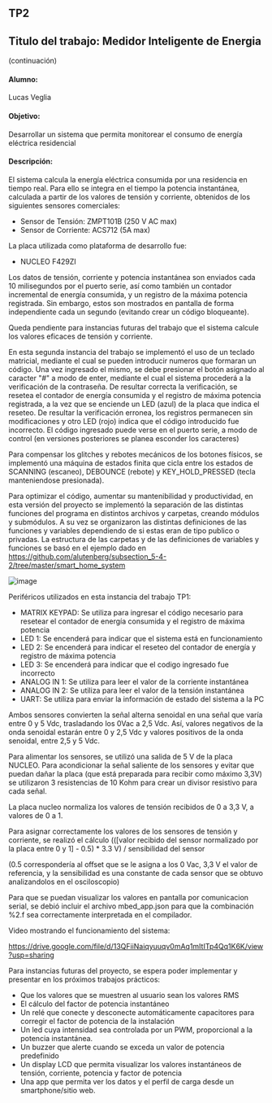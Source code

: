 ## TP2
## Titulo del trabajo: Medidor Inteligente de Energia
(continuación)
#### Alumno: 
Lucas Veglia

#### Objetivo: 
Desarrollar un sistema que permita monitorear el consumo de energía eléctrica residencial

#### Descripción:
El sistema calcula la energía eléctrica consumida por una residencia en tiempo real. Para ello se integra en el tiempo la potencia instantánea, 
calculada a partir de los valores de tensión y corriente, obtenidos de los siguientes sensores comerciales:
- Sensor de Tensión: ZMPT101B (250 V AC max)
- Sensor de Corriente: ACS712 (5A max)

La placa utilizada como plataforma de desarrollo fue:

- NUCLEO F429ZI

Los datos de tensión, corriente y potencia instantánea son enviados cada 10 milisegundos por el puerto serie, así como también un contador incremental de energía consumida, y un registro de la máxima potencia registrada. Sin embargo, estos son mostrados en pantalla de forma independiente cada un segundo (evitando crear un código bloqueante).

Queda pendiente para instancias futuras del trabajo que el sistema calcule los valores eficaces de tensión y corriente.

En esta segunda instancia del trabajo se implementó el uso de un teclado matricial, mediante el cual se pueden introducir numeros que formaran un código. Una vez ingresado el mismo, se debe presionar el botón asignado al caracter "#" a modo de enter, mediante el cual el sistema procederá a la verificación de la contraseña. De resultar correcta la verificación, se resetea el contador de energía consumida y el registro de máxima potencia registrada, a la vez que se enciende un LED (azul) de la placa que indica el reseteo. De resultar la verificación erronea, los registros permanecen sin modificaciones y otro LED (rojo) indica que el código introducido fue incorrecto. El código ingresado puede verse en el puerto serie, a modo de control (en versiones posteriores se planea esconder los caracteres)

Para compensar los glitches y rebotes mecánicos de los botones físicos, se implementó una máquina de estados finita que cicla entre los estados de SCANNING (escaneo), DEBOUNCE (rebote) y KEY_HOLD_PRESSED (tecla manteniendose presionada).

Para optimizar el código, aumentar su mantenibilidad y productividad, en esta versión del proyecto se implementó la separación de las distintas funciones del programa en distintos archivos y carpetas, creando módulos y submódulos. A su vez se organizaron las distintas definiciones de las funciones y variables dependiendo de si estas eran de tipo publico o privadas. La estructura de las carpetas y de las definiciones de variables y funciones se basó en el ejemplo dado en 
https://github.com/alutenberg/subsection_5-4-2/tree/master/smart_home_system

![image](https://github.com/user-attachments/assets/53ce07b0-29ee-4b8b-b85e-aa1ee4f99008)

Periféricos utilizados en esta instancia del trabajo TP1:
- MATRIX KEYPAD: Se utiliza para ingresar el código necesario para resetear el contador de energía consumida y el registro de máxima potencia
- LED 1: Se encenderá para indicar que el sistema está en funcionamiento
- LED 2: Se encenderá para indicar el reseteo del contador de energía y registro de máxima potencia
- LED 3: Se encenderá para indicar que el codigo ingresado fue incorrecto
- ANALOG IN 1: Se utiliza para leer el valor de la corriente instantánea
- ANALOG IN 2: Se utiliza para leer el valor de la tensión instantánea
- UART: Se utiliza para enviar la información de estado del sistema a la PC

Ambos sensores convierten la señal alterna senoidal en una señal que varía entre 0 y 5 Vdc, trasladando los 0Vac a 2,5 Vdc. Así, valores negativos de la onda senoidal estarán entre 0 y 2,5 Vdc y valores positivos de la onda senoidal, entre 2,5 y 5 Vdc.

Para alimentar los sensores, se utilizó una salida de 5 V de la placa NUCLEO. Para acondicionar la señal saliente de los sensores y evitar que puedan
dañar la placa (que está preparada para recibir como máximo 3,3V) se utilizaron 3 resistencias de 10 Kohm para crear un divisor resistivo para cada señal.

La placa nucleo normaliza los valores de tensión recibidos de 0 a 3,3 V, a valores de 0 a 1.

Para asignar correctamente los valores de los sensores de tensión y corriente, se realizó el cálculo
(([valor recibido del sensor normalizado por la placa entre 0 y 1] - 0.5) * 3.3 V) / sensibilidad del sensor

(0.5 correspondería al offset que se le asigna a los 0 Vac, 3,3 V el valor de referencia, y la sensibilidad es una constante de cada sensor que se obtuvo analizandolos en el osciloscopio)

Para que se puedan visualizar los valores en pantalla por comunicacion serial, se debió incluir el archivo mbed_app.json para que la combinación
%2.f sea correctamente interpretada en el compilador.

Video mostrando el funcionamiento del sistema:

https://drive.google.com/file/d/13QFiiNaiqyuuqv0mAq1mItITp4Qq1K6K/view?usp=sharing

Para instancias futuras del proyecto, se espera poder implementar y presentar en los próximos trabajos prácticos:
- Que los valores que se muestren al usuario sean los valores RMS
- El cálculo del factor de potencia instantáneo
- Un relé que conecte y desconecte automáticamente capacitores para corregir el factor de potencia de la
instalación
- Un led cuya intensidad sea controlada por un PWM, proporcional a la potencia instantánea.
- Un buzzer que alerte cuando se exceda un valor de potencia predefinido
- Un display LCD que permita visualizar los valores instantáneos de tensión, corriente, potencia y factor de
potencia
- Una app que permita ver los datos y el perfil de carga desde un smartphone/sitio web.






